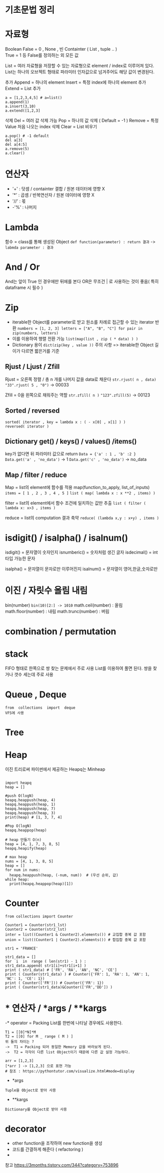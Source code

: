 # 기초문법 정리

# 자료형
Boolean
False = 0 , None , 빈 Containter ( List , tuple .. )  
True = 1 등 False를 정의하는 외 모든 값

List  = 여러 자료형을 저장할 수 있는 자료형으로 element / index로 이루어져 있다.
List는 하나의 오브젝트 형태로 파라미터 인자값으로 넘겨주어도 해당 값이 변경된다.

추가
Append = 하나의 element
Insert = 특정 index에 하나의 element 추가
Extend = List 추가

    a = [1,2,3,4,5] # a=list()
    a.append(1)
    a.insert(3,10)
    a.extend([1,2,3]

삭제
Del = 여러 값 삭제 가능
Pop = 하나의 값 삭제 ( Default = -1 )
Remove = 특정 Value 처음 나오는 index 삭제
Clear = List 비우기

    a.pop() # -1 default
    del a[3]
    del a[4:5]
    a.remove(5)
    a.clear()

# 연산자
- '+' : 덧셈 / containter 결합 / 원본 데이터에 영향 X
- '*' : 곱셈 / 반복연산자  / 원본 데이터에 영향 X
- '//' : 몫
- -'%' : 나머지


# Lambda
함수 = class를 통해 생성된 Object
`def function(parameter) :
	return 결과`
	-> 
	`labmda parameter : 결과`

# And / Or
And는 앞이  True 인 경우에만 뒤에를 본다
OR은 무조건 | 로 사용하는 것이 좋음( 특히 dataframe 시 필수 )

# Zip

- iterable한 Object를 parameter로 받고 원소를 차례로 접근할 수 있는 iterator 반환
`numbers = [1, 2, 3]
letters = ["A", "B", "C"]
for pair in zip(numbers, letters)`
- 이를 이용하여 행렬 전환 가능
`list(map(list , zip ( * data) ) )`
- Dictionary 용이
`dict(zip(key , value ))`
주의 사항 => iterable한 Object 길이가 다르면 짧은거를 기준

## Rjust / Ljust / Zfill

Rjust = 오른쪽 정렬 / 총 n 개를 나머지 값을 data로 채운다
`str.rjust( n , data)`
` "33".rjust( 5 , "0") `
-> 00033


Zfill = 0을 왼쪽으로 채워주는 역할
`str.zfill( n )`
`"123".zfill(5)` -> 00123


## Sorted / reversed
```
sorted( iterator , key = lambda x : ( - x[0] , x[1] ) )
reversed( iterator )
```
## Dictionary get() / keys() / values() /items()
key가 없다면 뒤 파라미터 값으로 return
`Data = {'a' : 1 , 'b' :2 }`
`Data.get('a' , 'no_data')`
-> 1
`Data.get('c' , 'no_data')`
-> no_data
## Map / filter / reduce

Map = list의 element에 함수를 적용
map(function_to_apply, list_of_inputs)  
`items = [ 1 , 2 , 3 , 4 , 5 ]`
`list ( map( lambda x : x **2 , items) )`

filter = list의 element에서 함수 조건에 일치하는 값만 추출
`list ( filter ( lambda x: x>3 , items )`

reduce = list의 computation 결과 축약
`reduce( (lambda x,y : x+y) , items )`


# isdigit() / isalpha() / isalnum()
isdigit() = 문자열이 숫자인지
isnumberic() = 숫자처럼 생긴 글자
isdecimal() = int 타입 가능한 문자

isalpha() = 문자열이 문자로만 이루어진지
isalnum() = 문자열이 영어,한글,숫자로만

# 이진 / 자릿수 올림 내림
bin(number) `bin(10)[2:] -> 1010`
math.ceil(number) : 올림
math.floor(number) : 내림
math.trunc(number) : 버림
# combination / permutation

# stack
FIFO 형태로 한쪽으로 쌍 찾는 문제에서 주로 사용
List를 이용하여 풀면 된다.
쌍을 찾거나 갯수 세는데 주로 사용

# Queue , Deque
```
from  collections  import  deque
VFS에 사용
```
# Tree

# Heap
이진 트리로써 파이썬에서 제공하는 Heapq는 Minheap
````

import heapq
heap = []

#push O(logN)
heapq.heappush(heap, 4)
heapq.heappush(heap, 1)
heapq.heappush(heap, 7)
heapq.heappush(heap, 3)
print(heap) # [1, 3, 7, 4]

#Pop O(logN)
heapq.heappop(heap)

# heap 만들기 O(n)
heap = [4, 1, 7, 3, 8, 5]
heapq.heapify(heap)

# max heap
nums = [4, 1, 3, 8, 5]
heap = []
for num in nums:
  heapq.heappush(heap, (-num, num))  # (우선 순위, 값)
while heap:
  print(heapq.heappop(heap)[1]) 

````
# Counter

````
from collections import Counter

Counter1 = Counter(str1_lst)
Counter2 = Counter(str2_lst)
inter = list((Counter1 & Counter2).elements()) # 교집합 중복 값 포함
union = list((Counter1 | Counter2).elements()) # 합집합 중복 값 포함

str1 = 'FRANCE'

str1_data = []
for  i  in  range ( len(str1) - 1 ) :
str1_data.append( str1[i]+str1[i+1] )
print ( str1_data) # ['FR', 'RA', 'AN', 'NC', 'CE']
print ( Counter(str1_data) ) # Counter({'FR': 1, 'RA': 1, 'AN': 1, 'NC': 1, 'CE': 1})
print ( Counter(['FR'])) # Counter({'FR': 1})
print ( Counter(str1_data)&Counter(['FR','DD']) )

````

# * 연산자 / *args / **kargs

-* operator = Packing 
List를 한번에 나타날 경우에도 사용한다.
```
T1 = [[0]*N]*M 
T2 = [[0] for M _ range ( M ) ]
위 둘의 차이는 ?
->  T1 = Packing 되어 동일한 Memory 값을 바라보게 된다.
-> 	T2 = 각각이 다른 list Object이기 때문에 다른 값 설정 가능하다.

arr = [1,2,3]
[*arr ] -> [1,2,3] 으로 표현 가능
# 참조 : https://pythontutor.com/visualize.html#mode=display
```
- *args 
```
Tuple을 Object로 받아 사용
```
- **kargs
```
Dictionary를 Object로 받아 사용
```


# decorator
- other function을 조작하여 new function을 생성
- 코드를 간결하게 해준다 ( refactoring )
-

참고 https://3months.tistory.com/344?category=753896
